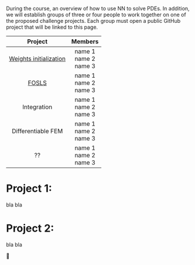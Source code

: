 

During the course, an overview of how to use NN to solve PDEs. In addition, we will establish groups of three or four people to work together on one of the proposed challenge projects. Each group must open a public GitHub project that will be linked to this page.

| Project |  Members | 
| :---:   | :---: |
| [Weights initialization](#initialization)  | name 1 <br/> name 2 <br/> name 3|
| [FOSLS](#fols)    | name 1 <br/> name 2 <br/> name 3|
| Integration| name 1 <br/> name 2 <br/> name 3|
| Differentiable FEM  | name 1 <br/> name 2 <br/> name 3|
| ??   | name 1 <br/> name 2 <br/> name 3|


# <a id="initialization"></a> Project 1: 
bla bla
# <a id="fols"></a> Project 2:
bla bla

🚧

